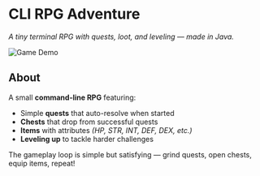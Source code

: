 # CLI RPG Adventure

*A tiny terminal RPG with quests, loot, and leveling — made in Java.*

![Game Demo](https://github.com/user-attachments/assets/e799404b-79c9-4f04-a135-cbb6cb5a5151)

## About
A small **command-line RPG** featuring:
- Simple **quests** that auto-resolve when started  
- **Chests** that drop from successful quests  
- **Items** with attributes *(HP, STR, INT, DEF, DEX, etc.)*  
- **Leveling up** to tackle harder challenges  

The gameplay loop is simple but satisfying — grind quests, open chests, equip items, repeat!

